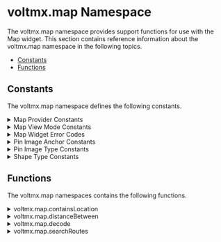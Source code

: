                             


voltmx.map Namespace
==================

The voltmx.map namespace provides support functions for use with the Map widget. This section contains reference information about the voltmx.map namespace in the following topics.

*   [Constants](#constants)
*   [Functions](#functions)

Constants
---------

The voltmx.map namespace defines the following constants.


<details close markdown="block"><summary>Map Provider Constants</summary>

* * *

The Map Provider Constants enable your app to select which map provider to use.

| Constant | Description |
| --- | --- |
| voltmx.map.MAP\_PROVIDER\_BING | Select Bing as the map provider. This constant is available on all platforms except SPA/Desktop Web. |
| voltmx.map.MAP\_PROVIDER\_GOOGLE | Select Google as the map provider. |

  

</details>
<details close markdown="block"><summary>Map View Mode Constants</summary>

* * *

Use the Map View Mode Constants to configure which map view your app selects.

| Constant | Description |
| --- | --- |
| voltmx.map.MAP\_VIEW\_MODE\_NORMAL | View the map in whatever mode is the default for the map provider. |
| voltmx.map.MAP\_VIEW\_MODE\_SATELLITE | View the map as a satellite image. |
| voltmx.map.MAP\_VIEW\_MODE\_STREET | View the map as a street map. |
| voltmx.map.MAP\_VIEW\_MODE\_TRAFFIC | View traffic information on the map. |

  

</details>
<details close markdown="block"><summary>Map Widget Error Codes</summary>

* * *

The following table lists the error codes that the Map widget generates.

| Constant | Description |
| --- | --- |
| voltmx.map.ROUTE\_SEARCH\_INVALID\_REQUEST | The format of the route search request was invalid. |
| voltmx.map.ROUTE\_SEARCH\_LIMIT\_EXCEEDED | The service has received too many requests from your application within the allowed time period. For Android, below are the usage limits imposed by Google Map Service. Up to 8 waypoints for Google Map free API and 23 waypoints for Google Map for Work in each request 2500 & 100000 direction requests per 24 hour period for free API and work api respectively. 2 and 10 requests per second for free API and work API respectively. |
| voltmx.map.ROUTE\_SEARCH\_NETWORK\_FAILURE | The request failed due to network failure. |
| voltmx.map.ROUTE\_SEARCH\_PLACE\_NOT\_FOUND | At least one of the locations specified in the request's source, destination, or waypoints could not be found. |
| voltmx.map.ROUTE\_SEARCH\_UNKNOWN\_ERROR | An unknown error occurred. |

  

</details>
<details close markdown="block"><summary>Pin Image Anchor Constants</summary>

* * *

The Pin Image Anchor Constants define the positions that your app can anchor a pin image to on a map. The image positions are illustrated in the image below.

![](resources/images/pinimageanchorpositions_445x240.png)

| Constant | Description |
| --- | --- |
| voltmx.map.PIN\_IMG\_ANCHOR\_BOTTOM\_CENTER | Anchors the pin image at the bottom center position. |
| voltmx.map.PIN\_IMG\_ANCHOR\_BOTTOM\_LEFT | Anchors the pin image by its lower left corner. |
| voltmx.map.PIN\_IMG\_ANCHOR\_BOTTOM\_RIGHT | Anchors the pin image by its lower right corner. |
| voltmx.map.PIN\_IMG\_ANCHOR\_CENTER | Anchors the pin image at the center position. |
| voltmx.map.PIN\_IMG\_ANCHOR\_MIDDLE\_LEFT | Anchors the pin image at the middle left position of the image. |
| voltmx.map.PIN\_IMG\_ANCHOR\_MIDDLE\_RIGHT | Anchors the pin image at the middle right position of the image. |
| voltmx.map.PIN\_IMG\_ANCHOR\_TOP\_CENTER | Anchors the pin image at the top center position. |
| voltmx.map.PIN\_IMG\_ANCHOR\_TOP\_LEFT | Anchors the pin image by its upper left corner. |
| voltmx.map.PIN\_IMG\_ANCHOR\_TOP\_RIGHT | Anchors the pin image by its upper right corner. |

  

</details>
<details close markdown="block"><summary>Pin Image Type Constants</summary>

* * *

These constants define the types of images that can be used with maps.

| Constant | Description |
| --- | --- |
| voltmx.map.PIN\_IMG\_SRC\_TYPE\_BASE64 | Indicates that the pin image should be created out of given a base64 string. |
| voltmx.map.PIN\_IMG\_SRC\_TYPE\_FILE\_PATH | Indicates that the pin image is available in internal file system. The specified value can be either an absolute path or a File object. |
| voltmx.map.PIN\_IMG\_SRC\_TYPE\_IMAGE | Indicates that the pin image is of type Image object |
| voltmx.map.PIN\_IMG\_SRC\_TYPE\_RESOURCES | Indicates that the pin image is available in bundled resources. |

</details>
<details close markdown="block"><summary>Shape Type Constants</summary>

* * *

The following constants identify the shapes that can be drawn on maps.

| Constant | Description |
| --- | --- |
| voltmx.map.SHAPE\_TYPE\_POLYGON | The shape is a polygon. |
| voltmx.map.SHAPE\_TYPE\_POLYLINE | The shape is a polyline. |
| voltmx.map.SHAPE\_TYPE\_CIRCLE | The shape is a circle. |

</details>

Functions
---------

The voltmx.map namespaces contains the following functions.


<details close markdown="block"><summary>voltmx.map.containsLocation</summary>

* * *

This function tests to see whether a specified location is within a circle or polygon on a map or whether it lies along a polyline on a map.

### Syntax

```

voltmx.map.containsLocation(  
shapeType,
location,
shapeData)
```

### Input Parameters

| Parameter | Description |
| --- | --- |
| shapeType | Contains a [Shape Type Constant](voltmx_map_constants.md#ShapeTyp) that defines which kind of shape the location is being tested against. |
| location | Holds a location object which contains lat and lon values. |
| shapeData | A key-value pair object that defines the shape using the following keys: > locations \[Array\]: List of locations that defines a given shape. Each element in Array is an Object, which contains latitude and longitude values. For Circle, only first value in Array is considered.radius \[Number\]: Radius that is needed to define circle shape. This key is only valid of shapeType is Circle and ignored for other shapes.tolerance \[Number\] \[Android\]: Specify tolerance in meters when user is interacting with Polyline or Polygon. Not applicable for other shapes. |



### Examples

**Example 1: Polyline**

```

//Defining the shapeData parameter  
  var shapeData = {
    locations: [{
        lat: "17.451759",
        lon: "78.380806"
    }, {
        lat: "17.473305",
        lon: "78.425191"
    }],
    tolerance: 200,
};
//Defining the location parameter
var location = {
    lat: "17.427789",
    lon: "78.451751"
};  
//Checking if the location mentioned falls on the polyline  
var value = voltmx.map.containsLocation(voltmx.map.SHAPE_TYPE_POLYLINE, location, shapeData);	
```

**Example 2: Circle**

```

//Defining the shapeData parameter      
var shapeData = {
    locations: [{
        lat: "17.451759",
        lon: "78.380806"
    }],
    radius: 1000
};
//Defining the location parameter
    var location ={
      lat: "17.451759", 
      lon: "78.380806"
    };
//Checking if the location mentioned falls inside the circle           
var b = voltmx.map.containsLocation(voltmx.map.SHAPE_TYPE_CIRCLE, location, shapeData);	
```

### Return Values

True if the location is within the circle or polygon, or if it lies along the polyline. Otherwise, false.

### Remarks

For detailed information on how to use this function and what parameter values are valid, please see [Map API](mapapi.md).

### Platform Availability

Available on Android and iOS.

</details>
<details close markdown="block"><summary>voltmx.map.distanceBetween</summary>

* * *

This function finds the linear distance between two locations on a map.

### Syntax
```

voltmx.map.distanceBetween(  
    location1,  
    location2)
```

### Input Parameters


| Parameter | Description |
| --- | --- |
| location1 | Contains the first location to use. |
| location2 | Contains the second location to use. |

**Example**

```

//Defining pin 1.      
var pin1 = {
    id: "id1", // id is mandatory for every pin in dictionary
    lat: "17.4947934",
    lon: "78.3996441",
    name: "KPHB",
    image: "pinb.png",
    focusImage: "focusImage.png", //focus image will be shown when map pin is selected
    desc: "Kukatpally",
    showCallout: true,
    meta: {
        color: "green",
        label: "A"
    }
};
//Defining pin 2.
var pin2 = {
    id: "id2", // id is mandatory for every pin in dictionary
    lat: "17.3616",
    lon: "78.4747",
    name: "Charminar",
    image: "pinb.png",
    focusImage: "focusImage.png",
    //focus image will be shown when map pin is selected
    desc: "In Hyderabad",
    showCallout: true,
    meta: {
        color: "green",
        label: "B"
    }
};

//Adding pins.
this.view.MainMap.addPins([pin1, pin2]);
//Calculating the distance between the two pins.    
var distanceInMeters = voltmx.map.distanceBetween(pin1, pin2);
```

### Return Values

A number that specifies the distance between the two input locations.

### Platform Availability

Available on Android and iOS.

</details>
<details close markdown="block"><summary>voltmx.map.decode</summary>

* * *

This function enables apps to to decode the encoded polyline points which are provided in search route results. In Android, each step in the search results contains a key.

### Syntax

```

voltmx.map.decode(  
    encodedPolylinePoints)
```

### Input Parameters


| Parameter | Description |
| --- | --- |
| encodedPolylinePoints | Hold a string containing the encoded polyline points. |

### Return Values

An array containing only the lat/lon values.

**Example**

```

var polylineConfig = {
    lineColor: "0x0000ffff",
    lineWidth: "2"
};
var bool = voltmx.map.decode(polylineconfig);
```

### Platform Availability

Available on Android only.

</details>
<details close markdown="block"><summary>voltmx.map.searchRoutes</summary>

* * *

This function searches for routes between the start and destination locations.

### Syntax

```

voltmx.map.searchRoutes(  
    searchCriteria,  
    successCallback,  
    errorCallback)
```

### Input Parameters


| Parameter | Description |
| --- | --- |
| searchCriteria | A JSObject with set of search request configuration parameters that defines the search criteria for routes request. |
| successCallback | A callback function that receives the search results when search request succeeds. The callback function must have the following syntax. `function successCallback( routes );` The callback function's _routes_ parameter is an array with one or more routes indicating possible directions between source and destination. |
| errorCallback | An optional callback function that gets called when search request fails. The callback function must have the following syntax. `function errorCallback( errorCode [Number], errorMessage [String] )` The _errorCode_ parameter indicates the category of error. This carries the one of the Map Error Codes defined in the voltmx.map namespace. The _errorMessage_ parameter contains a detailed error message describes the reason for failure. These error messages are platform specific. |
 

### Example

```
* @ function callSearchRoutefunc * @description invokes searchRoutes API * /
  callSearchRoutefunc:function()
  {
    try{
      var searchCriteriaObj = {
        alternatives : true, 
        directionServiceUrl : "https:/ / maps.googleapis.com / maps / api / directions / json ",
        destination : {lat: MAPCONSTANTS.dest3Lat, lon: MAPCONSTANTS.dest3Lon},
        origin :  {lat: MAPCONSTANTS.originLat, lon : MAPCONSTANTS.originLon}, 
        transportMode : "driving ",
        apiKey:""
      };
      if (this.index === null || this.index === undefined) {
        alert('Please select any one destination');
      }
      switch (this.index) {
        case "VoltMX Foster City ":
          searchCriteriaObj.destination = {lat: MAPCONSTANTS.dest1Lat, lon: MAPCONSTANTS.dest1Lon};
          break;
        case "VoltMX Austin ":
          searchCriteriaObj.destination = {lat: MAPCONSTANTS.dest2Lat, lon: MAPCONSTANTS.dest2Lon};
          break;
        default :
          voltmx.print("@@@@
destination is Orlando ");
          break;
      } 

      voltmx.map.searchRoutes(searchCriteriaObj, this.searchRouteSuccesCallback, this.errorRouteSuccesCallback); 
    }catch(error){
      voltmx.print("
frmMapSearchResult Controller "+JSON.stringify(error));
    }
  },
  /**
* @function searchRouteSuccesCallback
* @description success callback for searchRoutes API
* @private  
* @param routes-&gt; routes available in the given source and destination
			 */
  searchRouteSuccesCallback:function(routes)
  {
    try{   
      this.displySearchRoutes(routes);
    }catch(error){
      voltmx.print("
frmMapSearchResult Controller "+JSON.stringify(error));
    }
  },
  /**
* @function errorRouteSuccesCallback
* @description error callback for searchRoutes API
*/
  errorRouteSuccesCallback:function(){
    try{
      alert("
Search result failed ");
    }catch(error){
      voltmx.print("
frmMapSearchResult Controller "+JSON.stringify(error));
    }
  },
  /**


```

### Return Values

None.

### Remarks

Applications which use the apiKey in search criteria must enable the “Directions API” in Google Developer Console. Google API’s usage quota is counted against the apiKey. For activating and deactivating Google API’s, please follow the below link for detailed procedure. For an overview on searching for routes on maps, please see [Map API](mapapi.md).

### Platform Availability

Available on Android and iOS.

![](resources/prettify/onload.png)
</details>